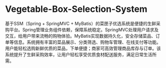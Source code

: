 # Vegetable-Box-Selection-System
基于SSM（Spring + SpringMVC + MyBatis）的菜匣子优选系统是便捷的生鲜采购平台。Spring管理业务组件依赖，保障系统稳定。SpringMVC处理用户请求及交互，给用户带来流畅的购物体验。MyBatis实现数据持久化，安全存储菜品、订单等信息。系统拥有丰富的菜品展示、分类筛选、购物车管理、在线支付等功能。用户能轻松选购新鲜优质的菜品，下单便捷；商家可高效管理商品库存与订单。该系统提升了生鲜采购效率，让用户轻松享受优质食材配送服务，满足日常生活所需。
